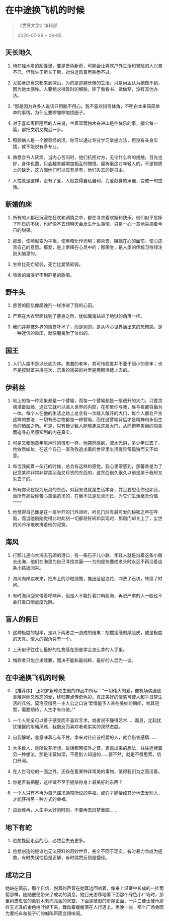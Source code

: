 # 在中途换飞机的时候
> 《世界文学》编辑部
>
> 2020-07-29 ~ 08-05

## 天长地久
1. 待在独木舟的船篷里，要是景色新奇，可能会让喜欢户外生活和冒险的人兴奋不已，但我生于斯长于斯，对沿途风景再熟悉不过。

2. 尤帕蒂逃离京都来到深山，为的是逃避厌倦的生活。只是尚孟认为她做不到，因为她太感性。人要想求得暂时的解脱，除了看看书、做做梦，没有其他办法。

3. “那是因为许多人说话只用脑不用心。我不喜欢拐弯抹角，不明白本来简简单单的事情，为什么要啰哩啰唆绕圈子。

4. 对于喜欢离群隐居的人来说，坐着双篙独木舟进山是件快乐的事，艄公每一篙，都把文明又抛远一步。

5. 照顾病人是一个很奇怪的活，你可以通过专业学习掌握方法，但没有亲身实践，就不能说有多专业。

6. 熟悉会令人厌烦。当内心苦闷时，他们抗拒对方，无论什么样的接触，目光也好，身体也罢，只会越来越增加相互的憎恨。最折磨这对年轻人的，不是物质上的缺乏，这方面他们可以应有尽有，他们失去的是自由。

7. 人性就是这样，没有了爱，人就变得自私自利，为爱献身的承诺，变成一句空话。

## 新婚的床
1. 所有的人都已沉浸在狂欢和调情之中，都在寻求着欢娱和快乐。他们似乎忘掉了昨日的不快，也好像不去想明天会发生什么事情，只是一心一意地采摘着今日的甜果。

2. 那爱，使崎岖变为平坦，使黑暗化作光明；那荣誉，阻挡在心的面前，使心违背自己的意愿。那爱，是上帝降在心灵中的；那荣誉，是人类的传统习俗倾注到头脑里的。

3. 生命比死亡软弱，死亡比爱情软弱。

4. 喧嚣的海浪听不到群星的歌唱。

## 野牛头
1. 悲苦的回忆像腐蚀剂一样渗进了我的心田。

2. 严寒在大衣里面找到了蔽身之所，犹如魔鬼钻进了地狱的角落一样。

3. 我们并非被外界的情景吓坏了，而是别的，是从内心世界涌出来的恐怖感，是一种迷信的重压，就像魔鬼附了体似的。

## 国王
1. 人们入席不是以长幼为序。愚蠢的老年，其可怜程度并不亚于胆小的青年；也不是按财富来排座次，沉重的钱袋的衬里是用眼泪缝上去的。

## 伊莉丝
1. 地上的每一种现象都是一个譬喻，而每一个譬喻都是一扇敞开的大门。只要灵魂准备就绪，通过它就可以进入世界的内部，在那里你与我，昼与夜都将融为一体。每个人在他的生活之路上总会有一次踏入敞开的大门，每个人都会产生这样的想法：一切有形之物都是一种譬喻，而在这譬喻背后才是精神和永恒生命的栖属之所。可是，只有极少数人能够走进这扇大门，从而摒弃美丽的假象而追寻心灵感知到的内在真实。

2. 可是又和他童年尾声时的情形一样，他突然感到，流水光阴，多少年过去了，他依然如故，在这个自己一直孜孜追求着的世界里生活得异常孤独而又不如意。

3. 每当我闻着一朵花的时候，总会有这样的感觉。我心里常感到，那馨香是为了纪念某种非常非常美丽而又珍贵的东西的，这东西很久很久以前是属于我却又失去了的。

4. 所有你现在视为玩具的东西，对我来说就是生活本身，并且要想让你也如此，而所有那些你苦心孤诣追求的，在我不过是玩具而已，为它们生活毫无价值——

5. 他觉得自己像是在一扇半开的门外谛听，听见门后有最可爱的秘密之声在呼吸，而当他刚刚觉得此时此刻—切都将好转和实现时，那扇门却关上了，尘世的风冷冷地吹拂着他的寂寞。

## 海风
1. 打那儿通向大海去石砌的港口，有一条石子儿小路。年轻人就是沿着这条小路去出海，他们在海里为自己寻找坟墓——为的是快要成老头时永远不再沿着这条小路返回来。

2. 海风向岸边吹来，把岸上的沙粒抛撒，推出层层浪花，冲洗了石块，转换了时间。

3. 有时海风刮来带着呼啸声，但是人不能打着口哨航海，再说严肃的人一般也不会打着口哨虚度光阴。

## 盲人的假日
1. 这种极度的坦率，是以下两者之一造成的结果：胡搅蛮缠的厚脸皮，或是极度的天真。情人的视角只有一个。

2. 上天似乎往往让最好的礼物落在那些学会怎么拿的人手里。

3. 悔罪者只能企求赎罪，而决不能和最纯粹、最好的人混为一谈。

## 在中途换飞机的时候
0. 【推荐序】 正如罗新璋先生他的作品中所写：“一切伟大的爱，像机场偶遇这类难得而又难忘的爱，终归带点传奇色彩。真正美好的情感可使人超乎日常生活的凡俗。莫洛亚借另一主人公之口说‘爱情能予人某些美妙的瞬间，唯其短暂，需要期待，人生才有价值。’”

1. 一个人完全可以善于感受而不喜欢艺术，或者说不懂得艺术……而且，比起扰扰攘攘的附庸风雅，我倒反而喜欢老老实实的漠然态度。

2. 自我解嘲，总意味着心有不甘。拿来对待应该相爱的人，就会伤害感情……

3. 大多数人，是所说非所想，说话都带弦外之音。表露出来的想法，往往遮掩着另一种想法，那是讳莫如深，不愿别人知道的……要不然，就是不假思索，信口开河。

4. 在人世可悲的一面之外，还存在着某种非常美的事物，值得我们为之而活着。

5. 你是否有把握，这样做不至于扼杀你身上最美好的东西？

6. 一个人只有不再为自己谋求通常所说的幸福，或许才能恰如其分地去爱别人，才能获得另一种方式的幸福。

7. 良辰难再，人生中太好的时刻，不要再去旧梦重圆……

## 地下有蛇
1. 若想挽回走远的心，必然会失去更多。

2. 他想创造的是谁也无法预料的奇妙世界，完全不同于现实。有时暴力会成为拯救，有时失误恰恰是正解，有时偶然反倒是捷径。

## 成功之日
她站在窗前，那个自信、悦耳的声音在她耳边回响着，像奉上温室中长成的一挂葡萄那样，随随便便带来了成功的消息。她目光游移地看下面那个绿色小广场时，那里树皮斑驳的悬铃木刺向亮蓝的天空，下面是破旧的房屋正面，一片三便士硬币那样无光泽的金色树叶掉下来，舞动着缓缓落在人行道上。再晚一些，那个广场会因为摩托车和孩子们的喊叫声而变得喧闹。

